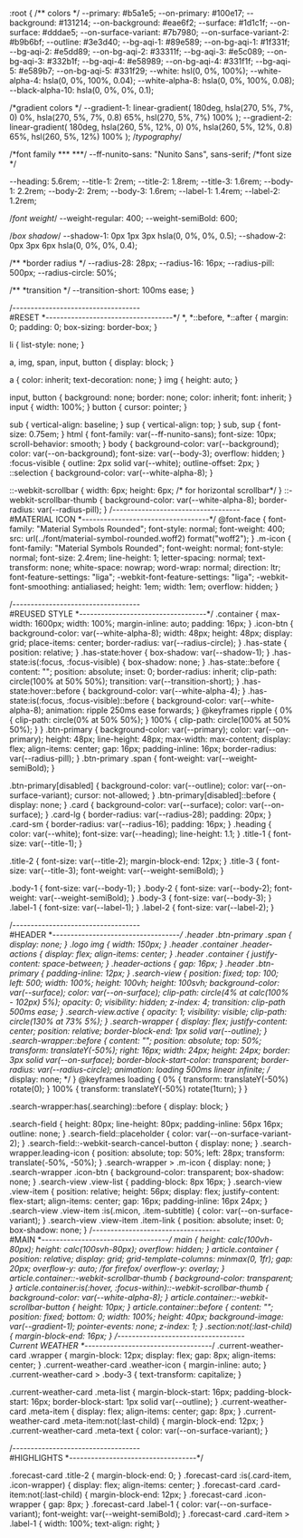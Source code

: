 :root {
  /** colors */
  --primary: #b5a1e5;
  --on-primary: #100e17;
  --background: #131214;
  --on-background: #eae6f2;
  --surface: #1d1c1f;
  --on-surface: #dddae5;
  --on-surface-variant: #7b7980;
  --on-surface-variant-2: #b9b6bf;
  --outline: #3e3d40;
  --bg-aqi-1: #89e589;
  --on-bg-aqi-1: #1f331f;
  --bg-aqi-2: #e5dd89;
  --on-bg-aqi-2: #33311f;
  --bg-aqi-3: #e5c089;
  --on-bg-aqi-3: #332b1f;
  --bg-aqi-4: #e58989;
  --on-bg-aqi-4: #331f1f;
  --bg-aqi-5: #e589b7;
  --on-bg-aqi-5: #331f29;
  --white: hsl(0, 0%, 100%);
  --white-alpha-4: hsla(0, 0%, 100%, 0.04);
  --white-alpha-8: hsla(0, 0%, 100%, 0.08);
  --black-alpha-10: hsla(0, 0%, 0%, 0.1);

  /*gradient colors */
  --gradient-1: linear-gradient(
    180deg,
    hsla(270, 5%, 7%, 0) 0%,
    hsla(270, 5%, 7%, 0.8) 65%,
    hsl(270, 5%, 7%) 100%
  );
  --gradient-2: linear-gradient(
    180deg,
    hsla(260, 5%, 12%, 0) 0%,
    hsla(260, 5%, 12%, 0.8) 65%,
    hsl(260, 5%, 12%) 100%
  );
  /*typography*/

  /*font family ***
  ***/
  --ff-nunito-sans: "Nunito Sans", sans-serif;
  /*font size */

  --heading: 5.6rem;
  --title-1: 2rem;
  --title-2: 1.8rem;
  --title-3: 1.6rem;
  --body-1: 2.2rem;
  --body-2: 2rem;
  --body-3: 1.6rem;
  --label-1: 1.4rem;
  --label-2: 1.2rem;

  /*font weight*/
  --weight-regular: 400;
  --weight-semiBold: 600;

  /*box shadow*/
  --shadow-1: 0px 1px 3px hsla(0, 0%, 0%, 0.5);
  --shadow-2: 0px 3px 6px hsla(0, 0%, 0%, 0.4);

  /**
  *border radius
  */
  --radius-28: 28px;
  --radius-16: 16px;
  --radius-pill: 500px;
  --radius-circle: 50%;

  /**
  *transition
  */
  --transition-short: 100ms ease;
}

/*-----------------------------------*\
  #RESET
\*-----------------------------------*/
*,
*::before,
*::after {
  margin: 0;
  padding: 0;
  box-sizing: border-box;
}

li {
  list-style: none;
}

a,
img,
span,
input,
button {
  display: block;
}

a {
  color: inherit;
  text-decoration: none;
}
img {
  height: auto;
}

input,
button {
  background: none;
  border: none;
  color: inherit;
  font: inherit;
}
input {
  width: 100%;
}
button {
  cursor: pointer;
}

sub {
  vertical-align: baseline;
}
sup {
  vertical-align: top;
}
sub,
sup {
  font-size: 0.75em;
}
html {
  font-family: var(--ff-nunito-sans);
  font-size: 10px;
  scroll-behavior: smooth;
}
body {
  background-color: var(--background);
  color: var(--on-background);
  font-size: var(--body-3);
  overflow: hidden;
}
:focus-visible {
  outline: 2px solid var(--white);
  outline-offset: 2px;
}
::selection {
  background-color: var(--white-alpha-8);
}

::-webkit-scrollbar {
  width: 6px;
  height: 6px; /* for horizontal scrollbar*/
}
::-webkit-scrollbar-thumb {
  background-color: var(--white-alpha-8);
  border-radius: var(--radius-pill);
}
/*-----------------------------------*\
  #MATERIAL ICON
\*-----------------------------------*/
@font-face {
  font-family: "Material Symbols Rounded";
  font-style: normal;
  font-weight: 400;
  src: url(../font/material-symbol-rounded.woff2) format("woff2");
}
.m-icon {
  font-family: "Material Symbols Rounded";
  font-weight: normal;
  font-style: normal;
  font-size: 2.4rem;
  line-height: 1;
  letter-spacing: normal;
  text-transform: none;
  white-space: nowrap;
  word-wrap: normal;
  direction: ltr;
  font-feature-settings: "liga";
  -webkit-font-feature-settings: "liga";
  -webkit-font-smoothing: antialiased;
  height: 1em;
  width: 1em;
  overflow: hidden;
}

/*-----------------------------------*\
  #REUSED STYLE
\*-----------------------------------*/
.container {
  max-width: 1600px;
  width: 100%;
  margin-inline: auto;
  padding: 16px;
}
.icon-btn {
  background-color: var(--white-alpha-8);
  width: 48px;
  height: 48px;
  display: grid;
  place-items: center;
  border-radius: var(--radius-circle);
}
.has-state {
  position: relative;
}
.has-state:hover {
  box-shadow: var(--shadow-1);
}
.has-state:is(:focus, :focus-visible) {
  box-shadow: none;
}
.has-state::before {
  content: "";
  position: absolute;
  inset: 0;
  border-radius: inherit;
  clip-path: circle(100% at 50% 50%);
  transition: var(--transition-short);
}
.has-state:hover::before {
  background-color: var(--white-alpha-4);
}
.has-state:is(:focus, :focus-visible)::before {
  background-color: var(--white-alpha-8);
  animation: ripple 250ms ease forwards;
}
@keyframes ripple {
  0% {
    clip-path: circle(0% at 50% 50%);
  }
  100% {
    clip-path: circle(100% at 50% 50%);
  }
}
.btn-primary {
  background-color: var(--primary);
  color: var(--on-primary);
  height: 48px;
  line-height: 48px;
  max-width: max-content;
  display: flex;
  align-items: center;
  gap: 16px;
  padding-inline: 16px;
  border-radius: var(--radius-pill);
}
.btn-primary .span {
  font-weight: var(--weight-semiBold);
}

.btn-primary[disabled] {
  background-color: var(--outline);
  color: var(--on-surface-variant);
  cursor: not-allowed;
}
.btn-primary[disabled]::before {
  display: none;
}
.card {
  background-color: var(--surface);
  color: var(--on-surface);
}
.card-lg {
  border-radius: var(--radius-28);
  padding: 20px;
}
.card-sm {
  border-radius: var(--radius-16);
  padding: 16px;
}
.heading {
  color: var(--white);
  font-size: var(--heading);
  line-height: 1.1;
}
.title-1 {
  font-size: var(--title-1);
}

.title-2 {
  font-size: var(--title-2);
  margin-block-end: 12px;
}
.title-3 {
  font-size: var(--title-3);
  font-weight: var(--weight-semiBold);
}

.body-1 {
  font-size: var(--body-1);
}
.body-2 {
  font-size: var(--body-2);
  font-weight: var(--weight-semiBold);
}
.body-3 {
  font-size: var(--body-3);
}
.label-1 {
  font-size: var(--label-1);
}
.label-2 {
  font-size: var(--label-2);
}

/*-----------------------------------*\
  #HEADER
\*-----------------------------------*/
.header .btn-primary .span {
  display: none;
}
.logo img {
  width: 150px;
}
.header .container .header-actions {
  display: flex;
  align-items: center;
}
.header .container {
  justify-content: space-between;
}
.header-actions {
  gap: 16px;
}
.header .btn-primary {
  padding-inline: 12px;
}
.search-view {
  position: fixed;
  top: 100;
  left: 500;
  width: 100%;
  height: 100vh;
  height: 100svh;
  background-color: var(--surface);
  color: var(--on-surface);
  clip-path: circle(4% at calc(100% - 102px) 5%);
  opacity: 0;
  visibility: hidden;
  z-index: 4;
  transition: clip-path 500ms ease;
}
.search-view.active {
  opacity: 1;
  visibility: visible;
  clip-path: circle(130% at 73% 5%);
}
.search-wrapper {
  display: flex;
  justify-content: center;
  position: relative;
  border-block-end: 1px solid var(--outline);
}
.search-wrapper::before {
  content: "";
  position: absolute;
  top: 50%;
  transform: translateY(-50%);
  right: 16px;
  width: 24px;
  height: 24px;
  border: 3px solid var(--on-surface);
  border-block-start-color: transparent;
  border-radius: var(--radius-circle);
  animation: loading 500ms linear infinite;
  /* display: none; */
}
@keyframes loading {
  0% {
    transform: translateY(-50%) rotate(0);
  }
  100% {
    transform: translateY(-50%) rotate(1turn);
  }
}

.search-wrapper:has(.searching)::before {
  display: block;
}

.search-field {
  height: 80px;
  line-height: 80px;
  padding-inline: 56px 16px;
  outline: none;
}
.search-field::placeholder {
  color: var(--on-surface-variant-2);
}
.search-field::-webkit-search-cancel-button {
  display: none;
}
.search-wrapper.leading-icon {
  position: absolute;
  top: 50%;
  left: 28px;
  transform: translate(-50%, -50%);
}
.search-wrapper > .m-icon {
  display: none;
}
.search-wrapper .icon-btn {
  background-color: transparent;
  box-shadow: none;
}
.search-view .view-list {
  padding-block: 8px 16px;
}
.search-view .view-item {
  position: relative;
  height: 56px;
  display: flex;
  justify-content: flex-start;
  align-items: center;
  gap: 16px;
  padding-inline: 16px 24px;
}
.search-view .view-item :is(.micon, .item-subtitle) {
  color: var(--on-surface-variant);
}
.search-view .view-item .item-link {
  position: absolute;
  inset: 0;
  box-shadow: none;
}
/*-----------------------------------*\
  #MAIN
\*-----------------------------------*/
main {
  height: calc(100vh-80px);
  height: calc(100svh-80px);
  overflow: hidden;
}
article.container {
  position: relative;
  display: grid;
  grid-template-columns: minmax(0, 1fr);
  gap: 20px;
  overflow-y: auto; /*for firefox*/
  overflow-y: overlay;
}
article.container::-webkit-scrollbar-thumb {
  background-color: transparent;
}
article.container:is(:hover, :focus-within)::-webkit-scrollbar-thumb {
  background-color: var(--white-alpha-8);
}
article.container::-webkit-scrollbar-button {
  height: 10px;
}
article.container::before {
  content: "";
  position: fixed;
  bottom: 0;
  width: 100%;
  height: 40px;
  background-image: var(--gradient-1);
  pointer-events: none;
  z-index: 1;
}
.section:not(:last-child) {
  margin-block-end: 16px;
}
/*-----------------------------------*\
  Current WEATHER
\*-----------------------------------*/
.current-weather-card .wrapper {
  margin-block: 12px;
  display: flex;
  gap: 8px;
  align-items: center;
}
.current-weather-card .weather-icon {
  margin-inline: auto;
}
.current-weather-card > .body-3 {
  text-transform: capitalize;
}

.current-weather-card .meta-list {
  margin-block-start: 16px;
  padding-block-start: 16px;
  border-block-start: 1px solid var(--outline);
}
.current-weather-card .meta-item {
  display: flex;
  align-items: center;
  gap: 8px;
}
.current-weather-card .meta-item:not(:last-child) {
  margin-block-end: 12px;
}
.current-weather-card .meta-text {
  color: var(--on-surface-variant);
}

/*-----------------------------------*\
  #HIGHLIGHTS
\*-----------------------------------*/

.forecast-card .title-2 {
  margin-block-end: 0;
}
.forecast-card :is(.card-item, .icon-wrapper) {
  display: flex;
  align-items: center;
}
.forecast-card .card-item:not(:last-child) {
  margin-block-end: 12px;
}
.forecast-card .icon-wrapper {
  gap: 8px;
}
.forecast-card .label-1 {
  color: var(--on-surface-variant);
  font-weight: var(--weight-semiBold);
}
.forecast-card .card-item > .label-1 {
  width: 100%;
  text-align: right;
}

